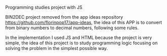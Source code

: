 Programming studies project with JS

BIN2DEC project removed from the app ideas repository https://github.com/florinpop17/app-ideas, the idea of this APP is to convert from binary numbers to decimal numbers, following some rules.

In the implementation I used JS and HTML because the project is very simple, the idea of this project is to study programming logic focusing on solving the problem in the simplest possible way.
